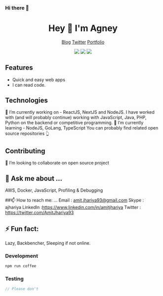 ### Hi there 👋

<!--
**amitjhariya/amitjhariya** is a ✨ _special_ ✨ repository because its `README.md` (this file) appears on your GitHub profile.

Here are some ideas to get you started:

- 🔭 I’m currently working on ...
- 🌱 I’m currently learning ...
- 👯 I’m looking to collaborate on ...
- 🤔 I’m looking for help with ...
- 💬 Ask me about ...
- 📫 How to reach me: ...
- 😄 Pronouns: ...
- ⚡ Fun fact: ...
-->
<div align="center">
  <h1>Hey 👋 I'm Agney</h1>
  <p>
    <a href="https://blog.amit.dev">Blog</a>
    <span> </span>
    <a href="https://twitter.com/amitjhariya93">Twitter</a>
    <span> </span>
    <a href="https://amit.dev">Portfolio</a>
  </p>
  <p>
    <img src="https://img.shields.io/badge/Super Fast-%E2%9A%A1%EF%B8%8F-%23DD6B20?style=flat-square" />
    <span> </span>
    <img src="https://img.shields.io/badge/maintained%20since-1992-%2300B0FF?style=flat-square" />
    <span> </span>
    <img src="https://img.shields.io/badge/%F0%9F%92%9B-JavaScript-%23304FFE?style=flat-square" />
  </p>
</div>

## Features

* Quick and easy web apps
* I can read code.

## Technologies

🔭 I’m currently working on - ReactJS, NextJS and NodeJS. 
I have worked with (and will probably continue) working with JavaScript, Java, PHP, Python on the backend or competitive programming.
🌱 I’m currently learning - NodeJS, GoLang, TypeScript
You can probably find related open source repositories 👆

## Contributing

👯 I’m looking to collaborate on open source project

## 💬 Ask me about ...
AWS, Docker, JavaScript, Profiling & Debugging

##📫 How to reach me: ...
Email : amit.jhariya93@gmail.com
Skype : ajhariya
LinkedIn :https://www.linkedin.com/in/amitjhariya
Twitter : https://twitter.com/AmitJhariya93


## ⚡ Fun fact: 
Lazy, Backbencher, Sleeping if not online.

### Development

```bash
npm run coffee
```

### Testing

```javascript
// Please don't
```
